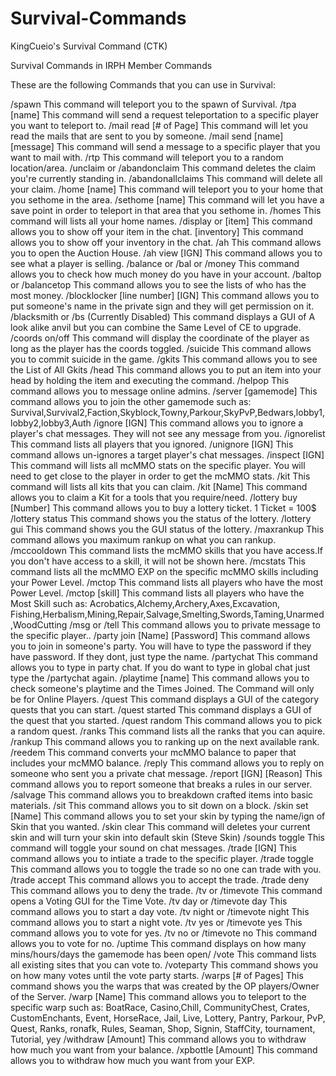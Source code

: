 # Survival-Commands
KingCueio's Survival Command (CTK)


Survival Commands in IRPH
Member Commands

These are the following Commands that you can use in Survival:

/spawn
This command will teleport you to the spawn of Survival.
/tpa [name]
This command will send a request teleportation to a specific player you want to teleport to.
/mail read [# of Page]
This command will let you read the mails that are sent to you by someone.
/mail send [name] [message]
This command will send a message to a specific player that you want to mail with.
/rtp
This command will teleport you to a random location/area.
/unclaim or /abandonclaim
This command deletes the claim you're currently standing in.
/abandonallclaims
This command will delete all your claim.
/home [name]
This command will teleport you to your home that you sethome in the area.
/sethome [name]
This command will let you have a save point in order to teleport in that area that you sethome in.
/homes
This command will lists all your home names.
/display or [item]
This command allows you to show off your item in the chat.
[inventory]
This command allows you to show off your inventory in the chat.
/ah
This command allows you to open the Auction House.
/ah view [IGN]
This command allows you to see what a player is selling.
/balance or /bal or /money
This command allows you to check how much money do you have in your account.
/baltop or /balancetop
This command allows you to see the lists of who has the most money.
/blocklocker [line number] [IGN]
This command allows you to put someone's name in the private sign and they will get permission on it.
/blacksmith or /bs (Currently Disabled)
This command displays a GUI of A look alike anvil but you can combine the Same Level of CE to upgrade.
/coords on/off
This command will display the coordinate of the player as long as the player has the coords toggled.
/suicide
This command allows you to commit suicide in the game.
/gkits
This command allows you to see the List of All Gkits
/head
This command allows you to put an item into your head by holding the item and executing the command.
/helpop
This command allows you to message online admins.
/server [gamemode]
This command allows you to join the other gamemode such as: Survival,Survival2,Faction,Skyblock,Towny,Parkour,SkyPvP,Bedwars,lobby1,lobby2,lobby3,Auth
/ignore [IGN]
This command allows you to ignore a player's chat messages. They will not see any message from you.
/ignorelist
This command lists all players that you ignored.
/unignore [IGN]
This command allows un-ignores a target player's chat messages.
/inspect [IGN]
This command will lists all mcMMO stats on the specific player. You will need to get close to the player in order to get the mcMMO stats.
/kit
This command will lists all kits that you can claim.
/kit [Name]
This command allows you to claim a Kit for a tools that you require/need.
/lottery buy [Number]
This command allows you to buy a lottery ticket. 1 Ticket = 100$
/lottery status
This command shows you the status of the lottery.
/lottery gui
This command shows you the GUI status of the lottery.
/maxrankup
This command allows you maximum rankup on what you can rankup.
/mccooldown
This command lists the mcMMO skills that you have access.If you don't have access to a skill, it will not be shown here.
/mcstats
This command lists all the mcMMO EXP on the specific mcMMO skills including your Power Level.
/mctop
This command lists all players who have the most Power Level.
/mctop [skill]
This command lists all players who have the Most Skill such as: Acrobatics,Alchemy,Archery,Axes,Excavation, Fishing,Herbalism,Mining,Repair,Salvage,Smelting,Swords,Taming,Unarmed,WoodCutting
/msg or /tell
This command allows you to private message to the specific player..
/party join [Name] [Password]
This command allows you to join in someone's party. You will have to type the password if they have password. If they dont, just type the name.
/partychat
This command allows you to type in party chat. If you do want to type in global chat just type the /partychat again.
/playtime [name]
This command allows you to check someone's playtime and the Times Joined. The Command will only be for Online Players.
/quest
This command displays a GUI of the category quests that you can start.
/quest started
This command displays a GUI of the quest that you started.
/quest random
This command allows you to pick a random quest.
/ranks
This command lists all the ranks that you can aquire.
/rankup
This command allows you to ranking up on the next available rank.
/reedem
This command converts your mcMMO balance to paper that includes your mcMMO balance.
/reply
This command allows you to reply on someone who sent you a private chat message.
/report [IGN] [Reason]
This command allows you to report someone that breaks a rules in our server.
/salvage
This command allows you to breakdown crafted items into basic materials.
/sit
This command allows you to sit down on a block.
/skin set [Name]
This command allows you to set your skin by typing the name/ign of Skin that you wanted.
/skin clear
This command will deletes your current skin and will turn your skin into default skin (Steve Skin)
/sounds toggle
This command will toggle your sound on chat messages.
/trade [IGN]
This command allows you to intiate a trade to the specific player.
/trade toggle
This command allows you to toggle the trade so no one can trade with you.
/trade accept
This command allows you to accept the trade.
/trade deny
This command allows you to deny the trade.
/tv or /timevote
This command opens a Voting GUI for the Time Vote.
/tv day or /timevote day
This command allows you to start a day vote.
/tv night or /timevote night
This command allows you to start a night vote.
/tv yes or /timevote yes
This command allows you to vote for yes.
/tv no or /timevote no
This command allows you to vote for no.
/uptime
This command displays on how many mins/hours/days the gamemode has been open/
/vote
This command lists all existing sites that you can vote to.
/voteparty
This command shows you on how many votes until the vote party starts.
/warps [# of Pages]
This command shows you the warps that was created by the OP players/Owner of the Server.
/warp [Name]
This command allows you to teleport to the specific warp such as: BoatRace, Casino,Chill, CommunityChest, Crates, CustomEnchants, Event, HorseRace, Jail, Live, Lottery, Pantry, Parkour, PvP, Quest, Ranks, ronafk, Rules, Seaman, Shop, Signin, StaffCity, tournament, Tutorial, yey
/withdraw [Amount]
This command allows you to withdraw how much you want from your balance.
/xpbottle [Amount]
This command allows you to withdraw how much you want from your EXP.
